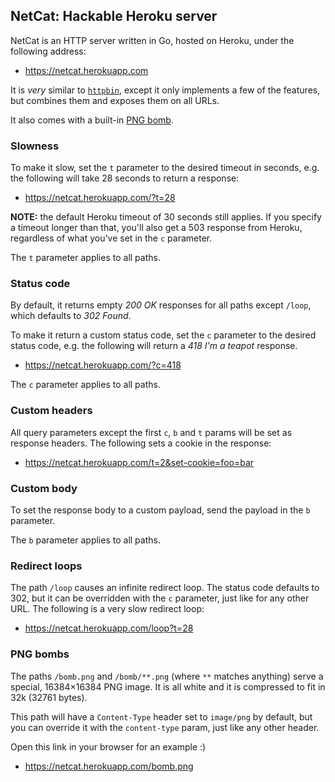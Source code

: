 ## NetCat: Hackable Heroku server

NetCat is an HTTP server written in Go, hosted on Heroku, under the following
address:

* https://netcat.herokuapp.com

It is *very* similar to [`httpbin`][1], except it only implements a few of the
features, but combines them and exposes them on all URLs. 

It also comes with a built-in [PNG bomb](#png-bombs).

[1]: http://httpbin.org


### Slowness

To make it slow, set the `t` parameter to the desired timeout in seconds, e.g.
the following will take 28 seconds to return a response:

* https://netcat.herokuapp.com/?t=28

**NOTE:** the default Heroku timeout of 30 seconds still applies. If you
specify a timeout longer than that, you'll also get a 503 response from Heroku,
regardless of what you've set in the `c` parameter.

The `t` parameter applies to all paths.

### Status code

By default, it returns empty *200 OK* responses for all paths except `/loop`,
which defaults to *302 Found*.

To make it return a custom status code, set the `c` parameter to the desired
status code, e.g. the following will return a *418 I'm a teapot* response.

* https://netcat.herokuapp.com/?c=418

The `c` parameter applies to all paths.

### Custom headers

All query parameters except the first `c`, `b` and `t` params will be set as
response headers. The following sets a cookie in the response:

* https://netcat.herokuapp.com/t=2&set-cookie=foo=bar

### Custom body

To set the response body to a custom payload, send the payload in the `b`
parameter.

The `b` parameter applies to all paths.

### Redirect loops

The path `/loop` causes an infinite redirect loop. The status code defaults to
302, but it can be overridden with the `c` parameter, just like for any other
URL. The following is a very slow redirect loop:

* https://netcat.herokuapp.com/loop?t=28

### PNG bombs

The paths `/bomb.png` and `/bomb/**.png` (where `**` matches anything) serve a
special, 16384×16384 PNG image. It is all white and it is compressed to fit in
32k (32761 bytes).

This path will have a `Content-Type` header set to `image/png` by default, but
you can override it with the `content-type` param, just like any other header.

Open this link in your browser for an example :)

* https://netcat.herokuapp.com/bomb.png

